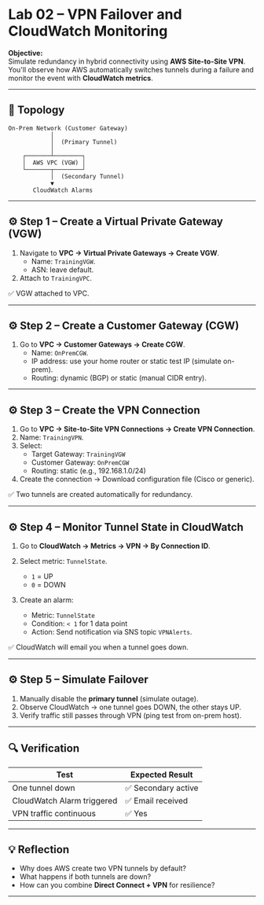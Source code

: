 # Lab 02 – VPN Failover and CloudWatch Monitoring

**Objective:**  
Simulate redundancy in hybrid connectivity using **AWS Site-to-Site VPN**.  
You'll observe how AWS automatically switches tunnels during a failure and monitor the event with **CloudWatch metrics**.

---

## 🧩 Topology

```
On-Prem Network (Customer Gateway)
            │
            │  (Primary Tunnel)
            │
    ┌───────┴────────┐
    │  AWS VPC (VGW) │
    └───────┬────────┘
            │  (Secondary Tunnel)
            ▼
       CloudWatch Alarms
```

---

## ⚙️ Step 1 – Create a Virtual Private Gateway (VGW)

1. Navigate to **VPC → Virtual Private Gateways → Create VGW**.  
   - Name: `TrainingVGW`.  
   - ASN: leave default.  
2. Attach to `TrainingVPC`.

✅ VGW attached to VPC.

---

## ⚙️ Step 2 – Create a Customer Gateway (CGW)

1. Go to **VPC → Customer Gateways → Create CGW**.  
   - Name: `OnPremCGW`.  
   - IP address: use your home router or static test IP (simulate on-prem).  
   - Routing: dynamic (BGP) or static (manual CIDR entry).

---

## ⚙️ Step 3 – Create the VPN Connection

1. Go to **VPC → Site-to-Site VPN Connections → Create VPN Connection**.  
2. Name: `TrainingVPN`.  
3. Select:
   - Target Gateway: `TrainingVGW`
   - Customer Gateway: `OnPremCGW`
   - Routing: static (e.g., 192.168.1.0/24)
4. Create the connection → Download configuration file (Cisco or generic).

✅ Two tunnels are created automatically for redundancy.

---

## ⚙️ Step 4 – Monitor Tunnel State in CloudWatch

1. Go to **CloudWatch → Metrics → VPN → By Connection ID**.  
2. Select metric: `TunnelState`.  
   - `1` = UP  
   - `0` = DOWN  

3. Create an alarm:
   - Metric: `TunnelState`
   - Condition: `< 1` for 1 data point
   - Action: Send notification via SNS topic `VPNAlerts`.

✅ CloudWatch will email you when a tunnel goes down.

---

## ⚙️ Step 5 – Simulate Failover

1. Manually disable the **primary tunnel** (simulate outage).  
2. Observe CloudWatch → one tunnel goes DOWN, the other stays UP.  
3. Verify traffic still passes through VPN (ping test from on-prem host).

---

## 🔍 Verification

| Test | Expected Result |
|------|------------------|
| One tunnel down | ✅ Secondary active |
| CloudWatch Alarm triggered | ✅ Email received |
| VPN traffic continuous | ✅ Yes |

---

## 💡 Reflection

- Why does AWS create two VPN tunnels by default?  
- What happens if both tunnels are down?  
- How can you combine **Direct Connect + VPN** for resilience?

---


